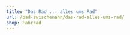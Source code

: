 ```yaml
---
title: "Das Rad ... alles ums Rad"
url: /bad-zwischenahn/das-rad-alles-ums-rad/
shop: Fahrrad
---
```

